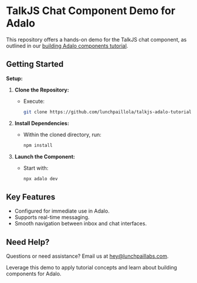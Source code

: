 # TalkJS Chat Component Demo for Adalo

This repository offers a hands-on demo for the TalkJS chat component, as outlined in our [building Adalo components tutorial](https://lunchpaillabs.com/blog/talkjs-adalo-component).

## Getting Started

**Setup:**

1. **Clone the Repository:**
    - Execute:

      ```bash
      git clone https://github.com/lunchpaillola/talkjs-adalo-tutorial-demo.git
      ```

2. **Install Dependencies:**
    - Within the cloned directory, run:

      ```bash
      npm install
      ```

3. **Launch the Component:**
    - Start with:

      ```bash
      npx adalo dev
      ```

## Key Features

- Configured for immediate use in Adalo.
- Supports real-time messaging.
- Smooth navigation between inbox and chat interfaces.

## Need Help?

Questions or need assistance? Email us at [hey@lunchpaillabs.com](mailto:hey@lunchpaillabs.com).

Leverage this demo to apply tutorial concepts and learn about building components for Adalo.
